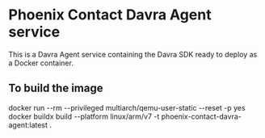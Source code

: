 # Phoenix Contact Davra Agent service

This is a Davra Agent service containing the Davra SDK ready to deploy as a Docker container.

## To build the image
docker run --rm --privileged multiarch/qemu-user-static --reset -p yes
docker buildx build --platform linux/arm/v7 -t phoenix-contact-davra-agent:latest .